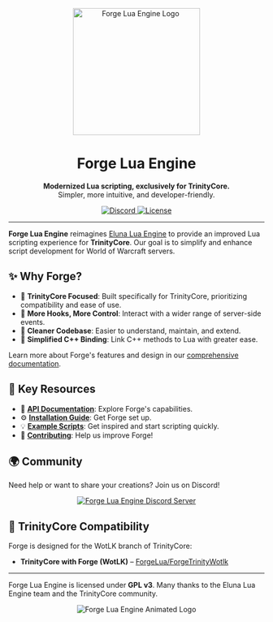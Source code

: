 <p align="center">
  <img src="https://avatars.githubusercontent.com/u/213296862" alt="Forge Lua Engine Logo" width="250"/>
</p>

<h1 align="center">Forge Lua Engine</h1>

<p align="center">
  <strong>Modernized Lua scripting, exclusively for TrinityCore.</strong>
  <br />
  Simpler, more intuitive, and developer-friendly.
</p>

<p align="center">
  <a href="https://discord.gg/bjkCVWqqfX">
    <img src="https://img.shields.io/badge/discord-Join_us!-7289DA.svg?logo=discord&longCache=true&style=flat" alt="Discord">
  </a>
  <a href="LICENSE">
    <img src="https://img.shields.io/badge/license-GPL_v3-blue.svg" alt="License">
  </a>
</p>

---

**Forge Lua Engine** reimagines [Eluna Lua Engine](https://github.com/ElunaLuaEngine/Eluna) to provide an improved Lua scripting experience for **TrinityCore**. Our goal is to simplify and enhance script development for World of Warcraft servers.

## ✨ Why Forge?

*   🎯 **TrinityCore Focused**: Built specifically for TrinityCore, prioritizing compatibility and ease of use.
*   🎣 **More Hooks, More Control**: Interact with a wider range of server-side events.
*   🧹 **Cleaner Codebase**: Easier to understand, maintain, and extend.
*   🚀 **Simplified C++ Binding**: Link C++ methods to Lua with greater ease.

Learn more about Forge's features and design in our [comprehensive documentation](http://forgeluaengine.github.io/).

## 🚀 Key Resources

*   📖 **[API Documentation](http://forgeluaengine.github.io/)**: Explore Forge's capabilities.
*   ⚙️ **[Installation Guide](docs/INSTALL.md)**: Get Forge set up.
*   💡 **[Example Scripts](https://github.com/ForgeLua/Scripts)**: Get inspired and start scripting quickly.
*   🤝 **[Contributing](docs/CONTRIBUTING.md)**: Help us improve Forge!

## 🌍 Community

Need help or want to share your creations? Join us on Discord!

<p align="center">
  <a href="https://discord.gg/bjkCVWqqfX">
    <img src="https://img.shields.io/discord/809828032938442763?logo=discord&label=Discord&style=for-the-badge" alt="Forge Lua Engine Discord Server"/>
  </a>
</p>

## 🔗 TrinityCore Compatibility

Forge is designed for the WotLK branch of TrinityCore:
*   **TrinityCore with Forge (WotLK)** – [ForgeLua/ForgeTrinityWotlk](https://github.com/ForgeLua/ForgeTrinityWotlk)

---

Forge Lua Engine is licensed under **GPL v3**. Many thanks to the Eluna Lua Engine team and the TrinityCore community.
<p align="center">
  <img src="https://github.com/user-attachments/assets/42465ea8-a0af-442c-83c8-a0f162b029f5" alt="Forge Lua Engine Animated Logo"/>
</p>
